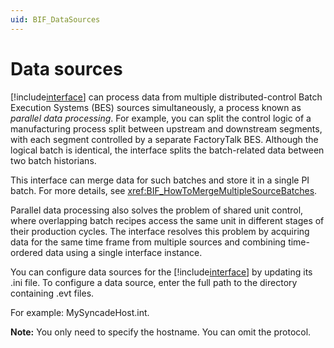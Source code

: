 ```yaml
---
uid: BIF_DataSources
---
```


# Data sources

<!-- Customized for Factory Talk -->

[!include[interface](../includes/product-short.md)] can process data from multiple distributed-control Batch Execution Systems (BES) sources simultaneously, a process known as _parallel data processing_. For example, you can split the control logic of a manufacturing process split between upstream and downstream segments, with each segment controlled by a separate FactoryTalk BES. Although the logical batch is identical, the interface splits the batch-related data between two batch historians. 

This interface can merge data for such batches and store it in a single PI batch. For more details, see <xref:BIF_HowToMergeMultipleSourceBatches>.

Parallel data processing also solves the problem of shared unit control, where overlapping batch recipes access the same unit in different stages of their production cycles. The interface resolves this problem by acquiring data for the same time frame from multiple sources and combining time-ordered data using a single interface instance.

You can configure data sources for the [!include[interface](../includes/product-short.md)] by updating its .ini file. To configure a data source, enter the full path to the directory containing .evt files.

For example: MySyncadeHost.int.
    
**Note:** You only need to specify the hostname. You can omit the protocol.
